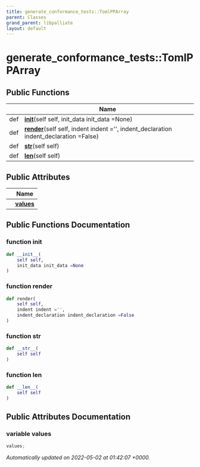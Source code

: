 ```yaml
---
title: generate_conformance_tests::TomlPPArray
parent: Classes
grand_parent: libpalliate
layout: default
---
```


# generate_conformance_tests::TomlPPArray





## Public Functions

|                | Name           |
| -------------- | -------------- |
| def | **[__init__](/libpalliate/generated/Classes/classgenerate__conformance__tests_1_1TomlPPArray#function---init--)**(self self, init_data init_data =None) |
| def | **[render](/libpalliate/generated/Classes/classgenerate__conformance__tests_1_1TomlPPArray#function-render)**(self self, indent indent ='', indent_declaration indent_declaration =False) |
| def | **[__str__](/libpalliate/generated/Classes/classgenerate__conformance__tests_1_1TomlPPArray#function---str--)**(self self) |
| def | **[__len__](/libpalliate/generated/Classes/classgenerate__conformance__tests_1_1TomlPPArray#function---len--)**(self self) |

## Public Attributes

|                | Name           |
| -------------- | -------------- |
| | **[values](/libpalliate/generated/Classes/classgenerate__conformance__tests_1_1TomlPPArray#variable-values)**  |

## Public Functions Documentation

### function __init__

```python
def __init__(
    self self,
    init_data init_data =None
)
```


### function render

```python
def render(
    self self,
    indent indent ='',
    indent_declaration indent_declaration =False
)
```


### function __str__

```python
def __str__(
    self self
)
```


### function __len__

```python
def __len__(
    self self
)
```


## Public Attributes Documentation

### variable values

```python
values;
```



_Automatically updated on 2022-05-02 at 01:42:07 +0000._